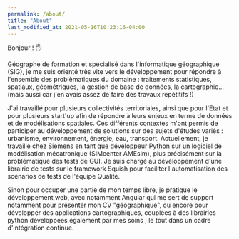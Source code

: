 ```yaml
---
permalink: /about/
title: "About"
last_modified_at: 2021-05-16T10:23:16-04:00
---
```


Bonjour ! 🖐

Géographe de formation et spécialisé dans l'informatique géographique (SIG), je me suis orienté très vite vers le développement pour répondre à l'ensemble des problèmatiques du domaine : traitements statistiques, spatiaux, géométriques, la gestion de base de données, la cartographie... (mais aussi car j'en avais assez de faire des travaux répétitifs !)

J'ai travaillé pour plusieurs collectivités territoriales, ainsi que pour l'Etat et pour plusieurs start'up afin de répondre à leurs enjeux en terme de données et de modélisations spatiales. Ces différents contextes m'ont permis de participer au développement de solutions sur des sujets d'études variés : urbanisme, environnement, énergie, eau, transport.
Actuellement, je travaille chez Siemens en tant que développeur Python sur un logiciel de modélisation mécatronique (SIMcenter AMEsim), plus précisément sur la problématique des tests de GUI. Je suis chargé au dévéloppement d'une librairie de tests sur le framework Squish pour faciliter l'automatisation des scénarios de tests de l'équipe Qualité.

Sinon pour occuper une partie de mon temps libre, je pratique le développement web, avec notamment Angular qui me sert de support notamment pour présenter mon CV "géographique", ou encore pour développer des applications cartographiques, couplées à des librairies python développées également par mes soins ; le tout dans un cadre d'intégration continue.
